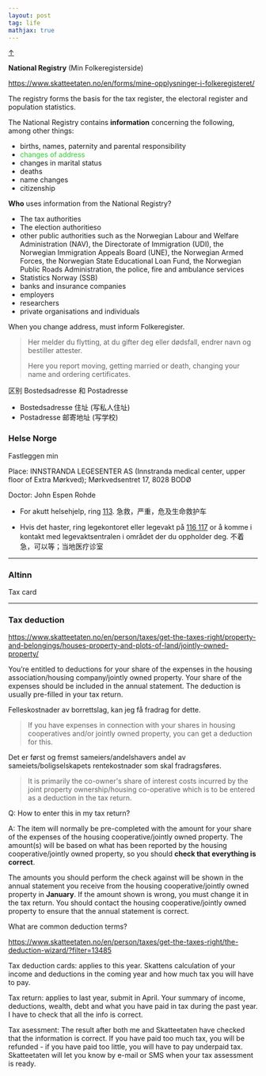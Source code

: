```yaml
---
layout: post
tag: life
mathjax: true
---
```


<a class="top-link hide" href="#" id="js-top">↑</a>

**National Registry** (Min Folkeregisterside)

<https://www.skatteetaten.no/en/forms/mine-opplysninger-i-folkeregisteret/>

The registry forms the basis for the tax register, the electoral register and population statistics. 

The National Registry contains **information** concerning the following, among other things:

- births, names, paternity and parental responsibility
- <span style='color:#32CD32'>changes of address</span>
- changes in marital status
- deaths
- name changes
- citizenship

**Who** uses information from the National Registry?

- The tax authorities
- The election authoritieso
- other public authorities such as the Norwegian Labour and Welfare Administration (NAV), the Directorate of Immigration (UDI), the Norwegian Immigration Appeals Board (UNE), the Norwegian Armed Forces, the Norwegian State Educational Loan Fund, the Norwegian Public Roads Administration, the police, fire and ambulance services
- Statistics Norway (SSB)
- banks and insurance companies
- employers
- researchers
- private organisations and individuals



When you change address, must inform Folkeregister.

> Her melder du flytting, at du gifter deg eller dødsfall, endrer navn og bestiller attester. 
>
> Here you report moving, getting married or death, changing your name and ordering certificates.



区别 Bostedsadresse 和 Postadresse

- Bostedsadresse 住址 (写私人住址)
- Postadresse 邮寄地址 (写学校)



### Helse Norge

Fastleggen min

Place: INNSTRANDA LEGESENTER AS (Innstranda medical center, upper floor of Extra Mørkved); Mørkvedsentret 17, 8028 BODØ

Doctor: John Espen Rohde

- For akutt helsehjelp, ring [113](tel:113).  急救，严重，危及生命救护车

- Hvis det haster, ring legekontoret eller legevakt på [116 117](tel:116117) or å komme i kontakt med legevaktsentralen i området der du oppholder deg. 不着急，可以等；当地医疗诊室



___

### Altinn

Tax card



___

### Tax deduction

<https://www.skatteetaten.no/en/person/taxes/get-the-taxes-right/property-and-belongings/houses-property-and-plots-of-land/jointly-owned-property/>

You’re entitled to deductions for your share of the expenses in the housing association/housing company/jointly owned property. Your share of the expenses should be included in the annual statement.
The deduction is usually pre-filled in your tax return.

Felleskostnader av borrettslag, kan jeg få fradrag for dette.

> If you have expenses in connection with your shares in housing cooperatives and/or jointly owned property, you can get a deduction for this. 

Det er først og fremst sameiers/andelshavers andel av sameiets/boligselskapets rentekostnader som skal fradragsføres. 

>It is primarily the co-owner's share of interest costs incurred by the joint property ownership/housing co-operative which is to be entered as a deduction in the tax return.

Q: How to enter this in my tax return?

A: The item will normally be pre-completed with the amount for your share of the expenses of the housing cooperative/jointly owned property. The amount(s) will be based on what has been reported by the housing cooperative/jointly owned property, so you should **check that everything is correct**.

The amounts you should perform the check against will be shown in the annual statement you receive from the housing cooperative/jointly owned property in **January**. If the amount shown is wrong, you must change it in the tax return. You should contact the housing cooperative/jointly owned property to ensure that the annual statement is correct.



What are common deduction terms?

<https://www.skatteetaten.no/en/person/taxes/get-the-taxes-right/the-deduction-wizard/?filter=13485>



Tax deduction cards: applies to this year. Skattens calculation of your income and deductions in the coming year and how much tax you will have to pay.

Tax return: applies to last year, submit in April. Your summary of income, deductions, wealth, debt and what you have paid in tax during the past year. I have to check that all the info is correct.

Tax asessment: The result after both me and Skatteetaten have checked that the information is correct. If you have paid too much tax, you will be refunded - if you have paid too little, you will have to pay underpaid tax. Skatteetaten will let you know by e-mail or SMS when your tax assessment is ready.

























